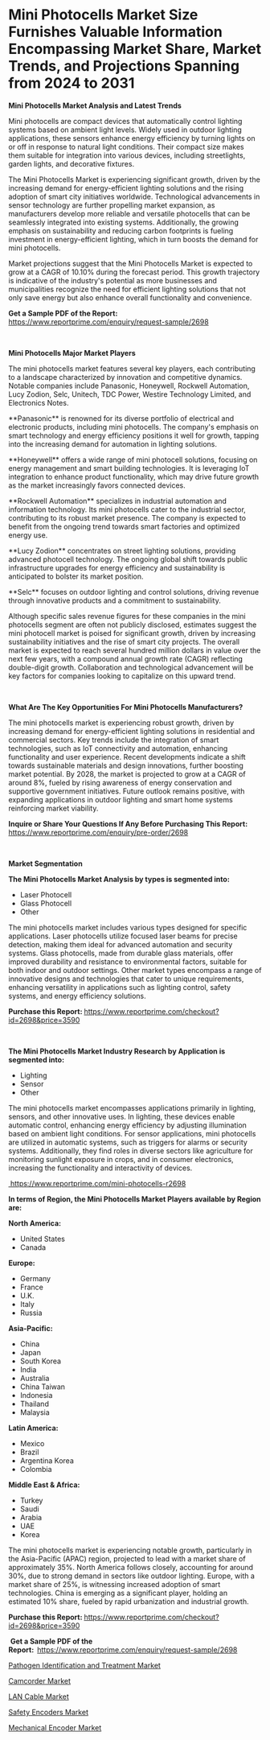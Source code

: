 <p><h1>Mini Photocells Market Size Furnishes Valuable Information Encompassing Market Share, Market Trends, and Projections Spanning from 2024 to 2031</h1></p><p><strong>Mini Photocells Market Analysis and Latest Trends</strong></p>
<p><p>Mini photocells are compact devices that automatically control lighting systems based on ambient light levels. Widely used in outdoor lighting applications, these sensors enhance energy efficiency by turning lights on or off in response to natural light conditions. Their compact size makes them suitable for integration into various devices, including streetlights, garden lights, and decorative fixtures.</p><p>The Mini Photocells Market is experiencing significant growth, driven by the increasing demand for energy-efficient lighting solutions and the rising adoption of smart city initiatives worldwide. Technological advancements in sensor technology are further propelling market expansion, as manufacturers develop more reliable and versatile photocells that can be seamlessly integrated into existing systems. Additionally, the growing emphasis on sustainability and reducing carbon footprints is fueling investment in energy-efficient lighting, which in turn boosts the demand for mini photocells.</p><p>Market projections suggest that the Mini Photocells Market is expected to grow at a CAGR of 10.10% during the forecast period. This growth trajectory is indicative of the industry's potential as more businesses and municipalities recognize the need for efficient lighting solutions that not only save energy but also enhance overall functionality and convenience.</p></p>
<p><strong>Get a Sample PDF of the Report:&nbsp;</strong> <a href="https://www.reportprime.com/enquiry/request-sample/2698">https://www.reportprime.com/enquiry/request-sample/2698</a></p>
<p>&nbsp;</p>
<p><strong>Mini Photocells Major Market Players</strong></p>
<p><p>The mini photocells market features several key players, each contributing to a landscape characterized by innovation and competitive dynamics. Notable companies include Panasonic, Honeywell, Rockwell Automation, Lucy Zodion, Selc, Unitech, TDC Power, Westire Technology Limited, and Electronics Notes.</p><p>**Panasonic** is renowned for its diverse portfolio of electrical and electronic products, including mini photocells. The company's emphasis on smart technology and energy efficiency positions it well for growth, tapping into the increasing demand for automation in lighting solutions. </p><p>**Honeywell** offers a wide range of mini photocell solutions, focusing on energy management and smart building technologies. It is leveraging IoT integration to enhance product functionality, which may drive future growth as the market increasingly favors connected devices.</p><p>**Rockwell Automation** specializes in industrial automation and information technology. Its mini photocells cater to the industrial sector, contributing to its robust market presence. The company is expected to benefit from the ongoing trend towards smart factories and optimized energy use.</p><p>**Lucy Zodion** concentrates on street lighting solutions, providing advanced photocell technology. The ongoing global shift towards public infrastructure upgrades for energy efficiency and sustainability is anticipated to bolster its market position.</p><p>**Selc** focuses on outdoor lighting and control solutions, driving revenue through innovative products and a commitment to sustainability. </p><p>Although specific sales revenue figures for these companies in the mini photocells segment are often not publicly disclosed, estimates suggest the mini photocell market is poised for significant growth, driven by increasing sustainability initiatives and the rise of smart city projects. The overall market is expected to reach several hundred million dollars in value over the next few years, with a compound annual growth rate (CAGR) reflecting double-digit growth. Collaboration and technological advancement will be key factors for companies looking to capitalize on this upward trend.</p></p>
<p>&nbsp;</p>
<p><strong>What Are The Key Opportunities For Mini Photocells Manufacturers?</strong></p>
<p><p>The mini photocells market is experiencing robust growth, driven by increasing demand for energy-efficient lighting solutions in residential and commercial sectors. Key trends include the integration of smart technologies, such as IoT connectivity and automation, enhancing functionality and user experience. Recent developments indicate a shift towards sustainable materials and design innovations, further boosting market potential. By 2028, the market is projected to grow at a CAGR of around 8%, fueled by rising awareness of energy conservation and supportive government initiatives. Future outlook remains positive, with expanding applications in outdoor lighting and smart home systems reinforcing market viability.</p></p>
<p><strong>Inquire or Share Your Questions If Any Before Purchasing This Report:</strong> <a href="https://www.reportprime.com/enquiry/pre-order/2698">https://www.reportprime.com/enquiry/pre-order/2698</a></p>
<p>&nbsp;</p>
<p><strong>Market Segmentation</strong></p>
<p><strong>The Mini Photocells Market Analysis by types is segmented into:</strong></p>
<p><ul><li>Laser Photocell</li><li>Glass Photocell</li><li>Other</li></ul></p>
<p><p>The mini photocells market includes various types designed for specific applications. Laser photocells utilize focused laser beams for precise detection, making them ideal for advanced automation and security systems. Glass photocells, made from durable glass materials, offer improved durability and resistance to environmental factors, suitable for both indoor and outdoor settings. Other market types encompass a range of innovative designs and technologies that cater to unique requirements, enhancing versatility in applications such as lighting control, safety systems, and energy efficiency solutions.</p></p>
<p><strong>Purchase this Report:&nbsp;</strong><a href="https://www.reportprime.com/checkout?id=2698&price=3590">https://www.reportprime.com/checkout?id=2698&price=3590</a></p>
<p>&nbsp;</p>
<p><strong>The Mini Photocells Market Industry Research by Application is segmented into:</strong></p>
<p><ul><li>Lighting</li><li>Sensor</li><li>Other</li></ul></p>
<p><p>The mini photocells market encompasses applications primarily in lighting, sensors, and other innovative uses. In lighting, these devices enable automatic control, enhancing energy efficiency by adjusting illumination based on ambient light conditions. For sensor applications, mini photocells are utilized in automatic systems, such as triggers for alarms or security systems. Additionally, they find roles in diverse sectors like agriculture for monitoring sunlight exposure in crops, and in consumer electronics, increasing the functionality and interactivity of devices.</p></p>
<p><a href="https://www.reportprime.com/mini-photocells-r2698">&nbsp;https://www.reportprime.com/mini-photocells-r2698</a></p>
<p><strong>In terms of Region, the Mini Photocells Market Players available by Region are:</strong></p>
<p>
    <p> <strong> North America: </strong>
        <ul>
            <li>United States</li>
            <li>Canada</li>
        </ul>
        </p> 
    <p> <strong> Europe: </strong>
        <ul>
            <li>Germany</li>
            <li>France</li>
            <li>U.K.</li>
            <li>Italy</li>
            <li>Russia</li>
        </ul>
        </p> 
    <p> <strong> Asia-Pacific: </strong>
        <ul>
            <li>China</li>
            <li>Japan</li>
            <li>South Korea</li>
            <li>India</li>
            <li>Australia</li>
            <li>China Taiwan</li>
            <li>Indonesia</li>
            <li>Thailand</li>
            <li>Malaysia</li>
        </ul>
        </p> 
    <p> <strong> Latin America: </strong>
        <ul>
            <li>Mexico</li>
            <li>Brazil</li>
            <li>Argentina Korea</li>
            <li>Colombia</li>
        </ul>
        </p> 
    <p> <strong> Middle East & Africa: </strong>
        <ul>
            <li>Turkey</li>
            <li>Saudi</li>
            <li>Arabia</li>
            <li>UAE</li>
            <li>Korea</li>
        </ul>
    </p>
    </p>
<p><p>The mini photocells market is experiencing notable growth, particularly in the Asia-Pacific (APAC) region, projected to lead with a market share of approximately 35%. North America follows closely, accounting for around 30%, due to strong demand in sectors like outdoor lighting. Europe, with a market share of 25%, is witnessing increased adoption of smart technologies. China is emerging as a significant player, holding an estimated 10% share, fueled by rapid urbanization and industrial growth.</p></p>
<p><strong>Purchase this Report: </strong><a href="https://www.reportprime.com/checkout?id=2698&price=3590">https://www.reportprime.com/checkout?id=2698&price=3590</a></p>
<p>&nbsp;<strong>Get a Sample PDF of the Report:&nbsp;&nbsp;</strong><a href="https://www.reportprime.com/enquiry/request-sample/2698">https://www.reportprime.com/enquiry/request-sample/2698</a></p>
<p><strong></strong></p>
<p><p><a href="https://issuu.com/reportprime-2/docs/pathogen-identification-and-treatme_ed85536800be1f">Pathogen Identification and Treatment Market</a></p><p><a href="https://www.linkedin.com/pulse/camcorder-market-emerging-trends-future-prospects-period-from-go2of?trackingId=KoLvwxxQTqSsr3t5rpljBw%3D%3D">Camcorder Market</a></p><p><a href="https://www.linkedin.com/pulse/lan-cable-market-emerging-trends-future-prospects-period-from-qwdmf?trackingId=lnpbkRN%2BSYChx9bNHek7TA%3D%3D">LAN Cable Market</a></p><p><a href="https://github.com/napierswinnyfg/Market-Research-Report-List-1/blob/main/safety-encoders-market.md">Safety Encoders Market</a></p><p><a href="https://github.com/AshikRahman991/Market-Research-Report-List-1/blob/main/mechanical-encoder-market.md">Mechanical Encoder Market</a></p></p>